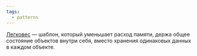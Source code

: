 ```yaml
---
tags:
  - patterns
---
```

[Легковес](https://refactoring.guru/ru/design-patterns/flyweight) — шаблон, который уменьшает расход памяти, держа общее состояние объектов внутри себя, вместо хранения одинаковых данных в каждом объекте.